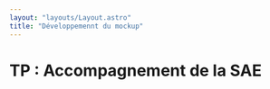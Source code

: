 ```yaml
---
layout: "layouts/Layout.astro"
title: "Développemennt du mockup"
---
```


# TP : Accompagnement de la SAE